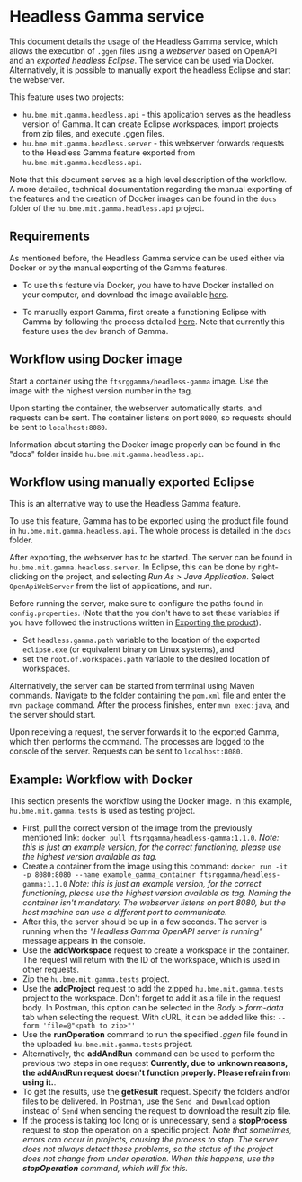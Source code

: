 # Headless Gamma service

This document details the usage of the Headless Gamma service, which allows the execution of `.ggen` files using a _webserver_ based on OpenAPI and an _exported headless Eclipse_. The service can be used via Docker. Alternatively, it is possible to manually export the headless Eclipse and start the webserver.

This feature uses two projects:

 - `hu.bme.mit.gamma.headless.api` - this application serves as the headless version of Gamma. It can create Eclipse workspaces, import projects from zip files, and execute .ggen files.
 - `hu.bme.mit.gamma.headless.server` - this webserver forwards requests to the Headless Gamma feature exported from `hu.bme.mit.gamma.headless.api`.

Note that this document serves as a high level description of the workflow.  A more detailed, technical documentation regarding the manual exporting of the features and the creation of Docker images can be found in the `docs` folder of the `hu.bme.mit.gamma.headless.api` project.

## Requirements

As mentioned before, the Headless Gamma service can be used either via Docker or by the manual exporting of the Gamma features.

- To use this feature via Docker, you have to have Docker installed on your computer, and download the image available [here](https://hub.docker.com/repository/docker/ftsrggamma/headless-gamma).

- To manually export Gamma, first create a functioning Eclipse with Gamma by following the process detailed [here](https://github.com/ftsrg/gamma/tree/master/plugins). Note that currently this feature uses the `dev` branch of Gamma.

## Workflow using Docker image

Start a container using the `ftsrggamma/headless-gamma` image. Use the image with the highest version number in the tag.

Upon starting the container, the webserver automatically starts, and requests can be sent. The container listens on port `8080`, so requests should be sent to `localhost:8080`.

Information about starting the Docker image properly can be found in the "docs" folder inside `hu.bme.mit.gamma.headless.api`.

## Workflow using manually exported Eclipse

This is an alternative way to use the Headless Gamma feature. 

To use this feature, Gamma has to be exported using the product file found in `hu.bme.mit.gamma.headless.api`. The whole process is detailed in the `docs` folder.

After exporting, the webserver has to be started. The server can be found in `hu.bme.mit.gamma.headless.server`.  In Eclipse, this can be done by right-clicking on the project, and selecting _Run As > Java Application_. Select `OpenApiWebServer` from the list of applications, and run.

Before running the server, make sure to configure the paths found in `config.properties`. (Note that the you don't have to set these variables if you have followed the instructions written in [Exporting the product](https://github.com/csuvi98/gamma/blob/dev/plugins/headless/docs/headless-gamma-eclipse.md#step-4---exporting-the-product)).
- Set `headless.gamma.path` variable to the location of the exported `eclipse.exe` (or equivalent binary on Linux systems), and
- set the `root.of.workspaces.path` variable to the desired location of workspaces.

Alternatively, the server can be started from terminal using Maven commands. Navigate to the folder containing the `pom.xml` file and enter the `mvn package` command. After the process finishes, enter `mvn exec:java`, and the server should start.

Upon receiving a request, the server forwards it to the exported Gamma, which then performs the command. The processes are logged to the console of the server. Requests can be sent to `localhost:8080`.
		
 ## Example: Workflow with Docker
 This section presents the workflow using the Docker image. In this example, `hu.bme.mit.gamma.tests` is used as testing project. 
 
 - First, pull the correct version of the image from the previously mentioned link: `docker pull ftsrggamma/headless-gamma:1.1.0`. _Note: this is just an example version, for the correct functioning, please use the highest version available as tag._
 - Create a container from the image using this command:  `docker run -it -p 8080:8080 --name example_gamma_container ftsrggamma/headless-gamma:1.1.0` _Note: this is just an example version, for the correct functioning, please use the highest version available as tag. Naming the container isn't mandatory. The webserver listens on port 8080, but the host machine can use a different port to communicate._
 - After this, the server should be up in a few seconds. The server is running when the _"Headless Gamma OpenAPI server is running"_ message appears in the console.
 - Use the **addWorkspace** request to create a workspace in the container. The request will return with the ID of the workspace, which is used in other requests.
 - Zip the `hu.bme.mit.gamma.tests` project.
 - Use the **addProject** request to add the zipped `hu.bme.mit.gamma.tests` project to the workspace. Don't forget to add it as a file in the request body. In Postman, this option can be selected in the _Body > form-data_ tab when selecting the request. With cURL, it can be added like this: `--form 'file=@"<path to zip>"'`
 - Use the **runOperation** command to run the specified _.ggen_ file found in the uploaded `hu.bme.mit.gamma.tests` project.
 - Alternatively, the **addAndRun** command can be used to perform the previous two steps in one request  **Currently, due to unknown reasons, the addAndRun request doesn't function properly. Please refrain from using it.**.
 - To get the results, use the **getResult** request. Specify the folders and/or files to be delivered. In Postman, use the `Send and Download` option instead of `Send` when sending the request to download the result zip file.
 - If the process is taking too long or is unnecessary, send a **stopProcess** request to stop the operation on a specific project. *Note that sometimes, errors can occur in projects, causing the process to stop. The server does not always detect these problems, so the status of the project does not change from under operation. When this happens, use the **stopOperation** command, which will fix this.*
